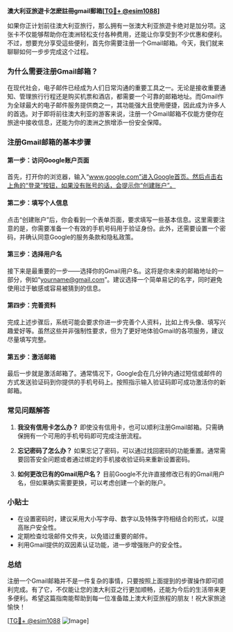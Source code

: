 **澳大利亚旅遊卡怎麽註冊gmail郵箱[[TG💪+ @esim1088](https://t.me/s/esim1088)]**

如果你正计划前往澳大利亚旅行，那么拥有一张澳大利亚旅遊卡绝对是加分项。这张卡不仅能够帮助你在澳洲轻松支付各种费用，还能让你享受到不少优惠和便利。不过，想要充分享受這些便利，首先你需要注册一个Gmail邮箱。今天，我们就来聊聊如何一步步完成这个过程。

### 为什么需要注册Gmail邮箱？

在现代社会，电子邮件已经成为人们日常沟通的重要工具之一。无论是接收重要通知、管理旅行行程还是购买机票和酒店，都需要一个可靠的邮箱地址。而Gmail作为全球最大的电子邮件服务提供商之一，其功能强大且使用便捷，因此成为许多人的首选。对于即将前往澳大利亚的游客来说，注册一个Gmail邮箱不仅能方便你在旅途中接收信息，还能为你的澳洲之旅增添一份安全保障。

### 注册Gmail邮箱的基本步骤

#### 第一步：访问Google账户页面
首先，打开你的浏览器，输入“www.google.com”进入Google首页。然后点击右上角的“登录”按钮，如果没有账号的话，会提示你“创建账户”。

#### 第二步：填写个人信息
点击“创建账户”后，你会看到一个表单页面，要求填写一些基本信息。这里需要注意的是，你需要准备一个有效的手机号码用于验证身份。此外，还需要设置一个密码，并确认同意Google的服务条款和隐私政策。

#### 第三步：选择用户名
接下来是最重要的一步——选择你的Gmail用户名。这将是你未来的邮箱地址的一部分，例如“yourname@gmail.com”。建议选择一个简单易记的名字，同时避免使用过于敏感或容易被猜到的信息。

#### 第四步：完善资料
完成上述步骤后，系统可能会要求你进一步完善个人资料，比如上传头像、填写兴趣爱好等。虽然这些并非强制性要求，但为了更好地体验Gmail的各项服务，建议尽量填写完整。

#### 第五步：激活邮箱
最后一步就是激活邮箱了。通常情况下，Google会在几分钟内通过短信或邮件的方式发送验证码到你提供的手机号码上。按照指示输入验证码即可成功激活你的新邮箱。

### 常见问题解答

1. **我没有信用卡怎么办？**
   即使没有信用卡，也可以顺利注册Gmail邮箱。只需确保拥有一个可用的手机号码即可完成注册流程。

2. **忘记密码了怎么办？**
   如果忘记了密码，可以通过找回密码的功能重置。通常需要回答安全问题或者通过绑定的手机接收验证码来重新设置密码。

3. **如何更改已有的Gmail用户名？**
   目前Google不允许直接修改已有的Gmail用户名，但如果确实需要更换，可以考虑创建一个新的账户。

### 小贴士

- 在设置密码时，建议采用大小写字母、数字以及特殊字符相结合的形式，以提高账户安全性。
- 定期检查垃圾邮件文件夹，以免错过重要的邮件。
- 利用Gmail提供的双因素认证功能，进一步增强账户的安全性。

### 总结

注册一个Gmail邮箱并不是一件复杂的事情，只要按照上面提到的步骤操作即可顺利完成。有了它，不仅能让您的澳大利亚之行更加顺畅，还能为今后的生活带来更多便利。希望这篇指南能帮助到每一位准备踏上澳大利亚旅程的朋友！祝大家旅途愉快！

[[TG💪+ @esim1088](https://t.me/s/esim1088) ![Image](https://i.postimg.cc/4NQfJmqS/Snipaste-2025-05-13-00-14-12.png)]